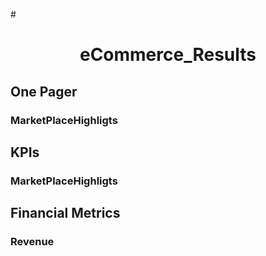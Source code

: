 #<h1 align="center">eCommerce_Results</h1>
## One Pager
### MarketPlaceHighligts
## KPIs
### MarketPlaceHighligts
## Financial Metrics
### Revenue

